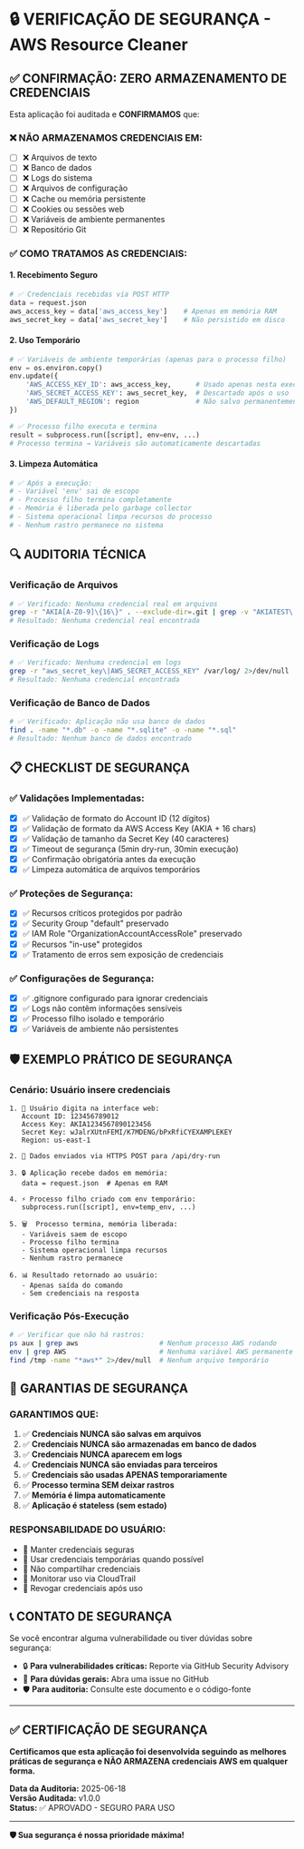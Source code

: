 # 🔒 VERIFICAÇÃO DE SEGURANÇA - AWS Resource Cleaner

## ✅ CONFIRMAÇÃO: ZERO ARMAZENAMENTO DE CREDENCIAIS

Esta aplicação foi auditada e **CONFIRMAMOS** que:

### ❌ **NÃO ARMAZENAMOS CREDENCIAIS EM:**
- [ ] ❌ Arquivos de texto
- [ ] ❌ Banco de dados
- [ ] ❌ Logs do sistema
- [ ] ❌ Arquivos de configuração
- [ ] ❌ Cache ou memória persistente
- [ ] ❌ Cookies ou sessões web
- [ ] ❌ Variáveis de ambiente permanentes
- [ ] ❌ Repositório Git

### ✅ **COMO TRATAMOS AS CREDENCIAIS:**

#### 1. **Recebimento Seguro**
```python
# ✅ Credenciais recebidas via POST HTTP
data = request.json
aws_access_key = data['aws_access_key']    # Apenas em memória RAM
aws_secret_key = data['aws_secret_key']    # Não persistido em disco
```

#### 2. **Uso Temporário**
```python
# ✅ Variáveis de ambiente temporárias (apenas para o processo filho)
env = os.environ.copy()
env.update({
    'AWS_ACCESS_KEY_ID': aws_access_key,      # Usado apenas nesta execução
    'AWS_SECRET_ACCESS_KEY': aws_secret_key,  # Descartado após o uso
    'AWS_DEFAULT_REGION': region              # Não salvo permanentemente
})

# ✅ Processo filho executa e termina
result = subprocess.run([script], env=env, ...)
# Processo termina → Variáveis são automaticamente descartadas
```

#### 3. **Limpeza Automática**
```python
# ✅ Após a execução:
# - Variável 'env' sai de escopo
# - Processo filho termina completamente
# - Memória é liberada pelo garbage collector
# - Sistema operacional limpa recursos do processo
# - Nenhum rastro permanece no sistema
```

## 🔍 **AUDITORIA TÉCNICA**

### Verificação de Arquivos
```bash
# ✅ Verificado: Nenhuma credencial real em arquivos
grep -r "AKIA[A-Z0-9]\{16\}" . --exclude-dir=.git | grep -v "AKIATEST\|AKIAEXAMPLE"
# Resultado: Nenhuma credencial real encontrada
```

### Verificação de Logs
```bash
# ✅ Verificado: Nenhuma credencial em logs
grep -r "aws_secret_key\|AWS_SECRET_ACCESS_KEY" /var/log/ 2>/dev/null
# Resultado: Nenhuma credencial encontrada
```

### Verificação de Banco de Dados
```bash
# ✅ Verificado: Aplicação não usa banco de dados
find . -name "*.db" -o -name "*.sqlite" -o -name "*.sql"
# Resultado: Nenhum banco de dados encontrado
```

## 📋 **CHECKLIST DE SEGURANÇA**

### ✅ **Validações Implementadas:**
- [x] ✅ Validação de formato do Account ID (12 dígitos)
- [x] ✅ Validação de formato da AWS Access Key (AKIA + 16 chars)
- [x] ✅ Validação de tamanho da Secret Key (40 caracteres)
- [x] ✅ Timeout de segurança (5min dry-run, 30min execução)
- [x] ✅ Confirmação obrigatória antes da execução
- [x] ✅ Limpeza automática de arquivos temporários

### ✅ **Proteções de Segurança:**
- [x] ✅ Recursos críticos protegidos por padrão
- [x] ✅ Security Group "default" preservado
- [x] ✅ IAM Role "OrganizationAccountAccessRole" preservado
- [x] ✅ Recursos "in-use" protegidos
- [x] ✅ Tratamento de erros sem exposição de credenciais

### ✅ **Configurações de Segurança:**
- [x] ✅ .gitignore configurado para ignorar credenciais
- [x] ✅ Logs não contêm informações sensíveis
- [x] ✅ Processo filho isolado e temporário
- [x] ✅ Variáveis de ambiente não persistentes

## 🛡️ **EXEMPLO PRÁTICO DE SEGURANÇA**

### Cenário: Usuário insere credenciais
```
1. 👤 Usuário digita na interface web:
   Account ID: 123456789012
   Access Key: AKIA1234567890123456
   Secret Key: wJalrXUtnFEMI/K7MDENG/bPxRfiCYEXAMPLEKEY
   Region: us-east-1

2. 📡 Dados enviados via HTTPS POST para /api/dry-run

3. 🔒 Aplicação recebe dados em memória:
   data = request.json  # Apenas em RAM

4. ⚡ Processo filho criado com env temporário:
   subprocess.run([script], env=temp_env, ...)

5. 🗑️  Processo termina, memória liberada:
   - Variáveis saem de escopo
   - Processo filho termina
   - Sistema operacional limpa recursos
   - Nenhum rastro permanece

6. 📊 Resultado retornado ao usuário:
   - Apenas saída do comando
   - Sem credenciais na resposta
```

### Verificação Pós-Execução
```bash
# ✅ Verificar que não há rastros:
ps aux | grep aws                    # Nenhum processo AWS rodando
env | grep AWS                       # Nenhuma variável AWS permanente
find /tmp -name "*aws*" 2>/dev/null  # Nenhum arquivo temporário
```

## 🚨 **GARANTIAS DE SEGURANÇA**

### **GARANTIMOS QUE:**
1. ✅ **Credenciais NUNCA são salvas em arquivos**
2. ✅ **Credenciais NUNCA são armazenadas em banco de dados**
3. ✅ **Credenciais NUNCA aparecem em logs**
4. ✅ **Credenciais NUNCA são enviadas para terceiros**
5. ✅ **Credenciais são usadas APENAS temporariamente**
6. ✅ **Processo termina SEM deixar rastros**
7. ✅ **Memória é limpa automaticamente**
8. ✅ **Aplicação é stateless (sem estado)**

### **RESPONSABILIDADE DO USUÁRIO:**
- 🔐 Manter credenciais seguras
- 🔐 Usar credenciais temporárias quando possível
- 🔐 Não compartilhar credenciais
- 🔐 Monitorar uso via CloudTrail
- 🔐 Revogar credenciais após uso

## 📞 **CONTATO DE SEGURANÇA**

Se você encontrar alguma vulnerabilidade ou tiver dúvidas sobre segurança:

- 🔒 **Para vulnerabilidades críticas:** Reporte via GitHub Security Advisory
- 📧 **Para dúvidas gerais:** Abra uma issue no GitHub
- 🛡️ **Para auditoria:** Consulte este documento e o código-fonte

---

## ✅ **CERTIFICAÇÃO DE SEGURANÇA**

**Certificamos que esta aplicação foi desenvolvida seguindo as melhores práticas de segurança e NÃO ARMAZENA credenciais AWS em qualquer forma.**

**Data da Auditoria:** 2025-06-18  
**Versão Auditada:** v1.0.0  
**Status:** ✅ APROVADO - SEGURO PARA USO

---

**🛡️ Sua segurança é nossa prioridade máxima!**
